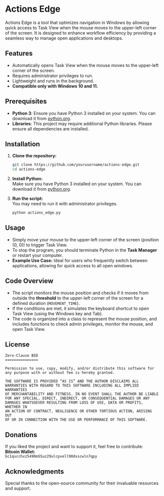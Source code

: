 # Actions Edge  

Actions Edge is a tool that optimizes navigation in Windows by allowing quick access to Task View when the mouse moves to the upper-left corner of the screen. It is designed to enhance workflow efficiency by providing a seamless way to manage open applications and desktops.  

## Features  

- Automatically opens Task View when the mouse moves to the upper-left corner of the screen.  
- Requires administrator privileges to run.  
- Lightweight and runs in the background.  
- **Compatible only with Windows 10 and 11.**  

## Prerequisites  

- **Python 3**: Ensure you have Python 3 installed on your system. You can download it from [python.org](https://www.python.org/downloads/).  
- **Libraries**: This project may require additional Python libraries. Please ensure all dependencies are installed.

## Installation  

1. **Clone the repository:**  
   ```bash
   git clone https://github.com/yourusername/actions-edge.git  
   cd actions-edge  
   ```

2. **Install Python:**  
   Make sure you have Python 3 installed on your system. You can download it from [python.org](https://www.python.org/downloads/).  

3. **Run the script:**  
   You may need to run it with administrator privileges.  

   ```bash
   python actions_edge.py  
   ```

## Usage  

- Simply move your mouse to the upper-left corner of the screen (position (0, 0)) to trigger Task View.  
- To stop the program, you should terminate Python in the **Task Manager** or restart your computer.  
- **Example Use Case:** Ideal for users who frequently switch between applications, allowing for quick access to all open windows.

## Code Overview  

- The script monitors the mouse position and checks if it moves from outside the **threshold** to the upper-left corner of the screen for a defined duration (`MOVEMENT_TIME`).  
- If the conditions are met, it simulates the keyboard shortcut to open Task View (using the Windows key and Tab).  
- The code is organized into a class to represent the mouse position, and includes functions to check admin privileges, monitor the mouse, and open Task View.  

## License  

```
Zero-Clause BSD  
===============

Permission to use, copy, modify, and/or distribute this software for  
any purpose with or without fee is hereby granted.  

THE SOFTWARE IS PROVIDED “AS IS” AND THE AUTHOR DISCLAIMS ALL  
WARRANTIES WITH REGARD TO THIS SOFTWARE INCLUDING ALL IMPLIED WARRANTIES  
OF MERCHANTABILITY AND FITNESS. IN NO EVENT SHALL THE AUTHOR BE LIABLE  
FOR ANY SPECIAL, DIRECT, INDIRECT, OR CONSEQUENTIAL DAMAGES OR ANY  
DAMAGES WHATSOEVER RESULTING FROM LOSS OF USE, DATA OR PROFITS, WHETHER IN  
AN ACTION OF CONTRACT, NEGLIGENCE OR OTHER TORTIOUS ACTION, ARISING OUT  
OF OR IN CONNECTION WITH THE USE OR PERFORMANCE OF THIS SOFTWARE.  
```

## Donations  

If you liked the project and want to support it, feel free to contribute:  
**Bitcoin Wallet:**  
`bc1qvcchvz5490m55uz29ulcpvell90dxscwln7qpy`  

## Acknowledgments  

Special thanks to the open-source community for their invaluable resources and support.  
